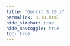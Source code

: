 ```yaml
---
title: "Gerrit 3.10.x"
permalink: 3.10.html
hide_sidebar: true
hide_navtoggle: true
toc: true
---
```



